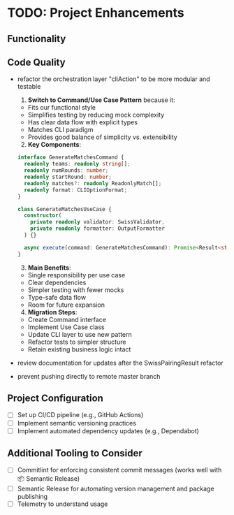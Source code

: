 # TODO: Project Enhancements

## Functionality

## Code Quality

- refactor the orchestration layer "cliAction" to be more modular and testable

  1. **Switch to Command/Use Case Pattern** because it:

  - Fits our functional style
  - Simplifies testing by reducing mock complexity
  - Has clear data flow with explicit types
  - Matches CLI paradigm
  - Provides good balance of simplicity vs. extensibility

  2. **Key Components**:

  ```typescript
  interface GenerateMatchesCommand {
    readonly teams: readonly string[];
    readonly numRounds: number;
    readonly startRound: number;
    readonly matches?: readonly ReadonlyMatch[];
    readonly format: CLIOptionFormat;
  }

  class GenerateMatchesUseCase {
    constructor(
      private readonly validator: SwissValidator,
      private readonly formatter: OutputFormatter
    ) {}

    async execute(command: GenerateMatchesCommand): Promise<Result<string>>;
  }
  ```

  3. **Main Benefits**:

  - Single responsibility per use case
  - Clear dependencies
  - Simpler testing with fewer mocks
  - Type-safe data flow
  - Room for future expansion

  4. **Migration Steps**:

  - Create Command interface
  - Implement Use Case class
  - Update CLI layer to use new pattern
  - Refactor tests to simpler structure
  - Retain existing business logic intact

- review documentation for updates after the SwissPairingResult refactor
- prevent pushing directly to remote master branch

## Project Configuration

- [ ] Set up CI/CD pipeline (e.g., GitHub Actions)
- [ ] Implement semantic versioning practices
- [ ] Implement automated dependency updates (e.g., Dependabot)

## Additional Tooling to Consider

- [ ] Commitlint for enforcing consistent commit messages (works well with 📦 Semantic Release)
- [ ] Semantic Release for automating version management and package publishing
- [ ] Telemetry to understand usage

